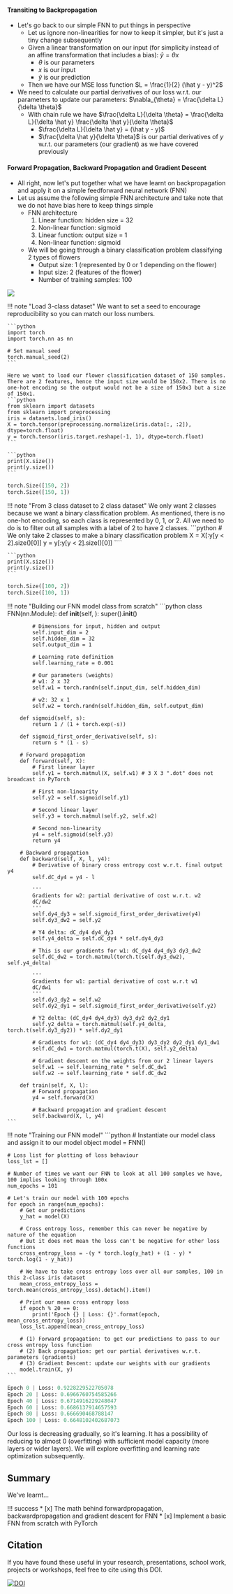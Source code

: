 
#### Transiting to Backpropagation
- Let's go back to our simple FNN to put things in perspective
    - Let us ignore non-linearities for now to keep it simpler, but it's just a tiny change subsequently
    - Given a linear transformation on our input (for simplicity instead of an affine transformation that includes a bias): $\hat y = \theta x$
        - $\theta$ is our parameters
        - $x$ is our input
        - $\hat y$ is our prediction
    - Then we have our MSE loss function $L = \frac{1}{2} (\hat y - y)^2$
- We need to calculate our partial derivatives of our loss w.r.t. our parameters to update our parameters: $\nabla_{\theta} = \frac{\delta L}{\delta \theta}$
    - With chain rule we have $\frac{\delta L}{\delta \theta} = \frac{\delta L}{\delta \hat y} \frac{\delta \hat y}{\delta \theta}$
        - $\frac{\delta L}{\delta \hat y} = (\hat y -  y)$
        - $\frac{\delta \hat y}{\delta \theta}$ is our partial derivatives of $y$ w.r.t. our parameters (our gradient) as we have covered previously
        

#### Forward Propagation, Backward Propagation and Gradient Descent
- All right, now let's put together what we have learnt on backpropagation and apply it on a simple feedforward neural network (FNN)
- Let us assume the following simple FNN architecture and take note that we do not have bias here to keep things simple
    - FNN architecture
        1. Linear function: hidden size = 32
        2. Non-linear function: sigmoid
        3. Linear function: output size = 1
        4. Non-linear function: sigmoid
    - We will be going through a binary classification problem classifying 2 types of flowers
        - Output size: 1 (represented by 0 or 1 depending on the flower)
        - Input size: 2 (features of the flower)
        - Number of training samples: 100

![](./images/manual_bp.png) 

!!! note "Load 3-class dataset"
    We want to set a seed to encourage reproducibility so you can match our loss numbers.
    
    ```python
    import torch
    import torch.nn as nn
    
    # Set manual seed
    torch.manual_seed(2)
    ```

    Here we want to load our flower classification dataset of 150 samples. There are 2 features, hence the input size would be 150x2. There is no one-hot encoding so the output would not be a size of 150x3 but a size of 150x1.
    ```python
    from sklearn import datasets
    from sklearn import preprocessing
    iris = datasets.load_iris()
    X = torch.tensor(preprocessing.normalize(iris.data[:, :2]), dtype=torch.float)
    y = torch.tensor(iris.target.reshape(-1, 1), dtype=torch.float)
    ```

    ```python
    print(X.size())
    print(y.size())
    ```

```python
torch.Size([150, 2])
torch.Size([150, 1])
```

!!! note "From 3 class dataset to 2 class dataset"
    We only want 2 classes because we want a binary classification problem. As mentioned, there is no one-hot encoding, so each class is represented by 0, 1, or 2. All we need to do is to filter out all samples with a label of 2 to have 2 classes.
    ```python
    # We only take 2 classes to make a binary classification problem
    X = X[:y[y < 2].size()[0]]
    y = y[:y[y < 2].size()[0]]
    ````

    ```python
    print(X.size())
    print(y.size())
    ```

```python
torch.Size([100, 2])
torch.Size([100, 1])
```
    

!!! note "Building our FNN model class from scratch"
    ```python
    class FNN(nn.Module):
        def __init__(self, ):
            super().__init__()
            
            # Dimensions for input, hidden and output
            self.input_dim = 2
            self.hidden_dim = 32
            self.output_dim = 1
            
            # Learning rate definition
            self.learning_rate = 0.001
            
            # Our parameters (weights)
            # w1: 2 x 32
            self.w1 = torch.randn(self.input_dim, self.hidden_dim)
            
            # w2: 32 x 1
            self.w2 = torch.randn(self.hidden_dim, self.output_dim)
        
        def sigmoid(self, s):
            return 1 / (1 + torch.exp(-s))
        
        def sigmoid_first_order_derivative(self, s):
            return s * (1 - s)
        
        # Forward propagation
        def forward(self, X):
            # First linear layer
            self.y1 = torch.matmul(X, self.w1) # 3 X 3 ".dot" does not broadcast in PyTorch
            
            # First non-linearity
            self.y2 = self.sigmoid(self.y1)
            
            # Second linear layer
            self.y3 = torch.matmul(self.y2, self.w2)
            
            # Second non-linearity
            y4 = self.sigmoid(self.y3)
            return y4
            
        # Backward propagation
        def backward(self, X, l, y4):
            # Derivative of binary cross entropy cost w.r.t. final output y4
            self.dC_dy4 = y4 - l
            
            '''
            Gradients for w2: partial derivative of cost w.r.t. w2
            dC/dw2
            '''
            self.dy4_dy3 = self.sigmoid_first_order_derivative(y4)
            self.dy3_dw2 = self.y2
            
            # Y4 delta: dC_dy4 dy4_dy3
            self.y4_delta = self.dC_dy4 * self.dy4_dy3
            
            # This is our gradients for w1: dC_dy4 dy4_dy3 dy3_dw2
            self.dC_dw2 = torch.matmul(torch.t(self.dy3_dw2), self.y4_delta)
            
            '''
            Gradients for w1: partial derivative of cost w.r.t w1
            dC/dw1
            '''
            self.dy3_dy2 = self.w2
            self.dy2_dy1 = self.sigmoid_first_order_derivative(self.y2)
            
            # Y2 delta: (dC_dy4 dy4_dy3) dy3_dy2 dy2_dy1
            self.y2_delta = torch.matmul(self.y4_delta, torch.t(self.dy3_dy2)) * self.dy2_dy1
            
            # Gradients for w1: (dC_dy4 dy4_dy3) dy3_dy2 dy2_dy1 dy1_dw1
            self.dC_dw1 = torch.matmul(torch.t(X), self.y2_delta)
            
            # Gradient descent on the weights from our 2 linear layers
            self.w1 -= self.learning_rate * self.dC_dw1
            self.w2 -= self.learning_rate * self.dC_dw2
    
        def train(self, X, l):
            # Forward propagation
            y4 = self.forward(X)
            
            # Backward propagation and gradient descent
            self.backward(X, l, y4)
    ```


!!! note "Training our FNN model"
    ```python
    # Instantiate our model class and assign it to our model object
    model = FNN()
    
    # Loss list for plotting of loss behaviour
    loss_lst = []
    
    # Number of times we want our FNN to look at all 100 samples we have, 100 implies looking through 100x
    num_epochs = 101
    
    # Let's train our model with 100 epochs
    for epoch in range(num_epochs):
        # Get our predictions
        y_hat = model(X)
        
        # Cross entropy loss, remember this can never be negative by nature of the equation
        # But it does not mean the loss can't be negative for other loss functions
        cross_entropy_loss = -(y * torch.log(y_hat) + (1 - y) * torch.log(1 - y_hat))
        
        # We have to take cross entropy loss over all our samples, 100 in this 2-class iris dataset
        mean_cross_entropy_loss = torch.mean(cross_entropy_loss).detach().item()
        
        # Print our mean cross entropy loss
        if epoch % 20 == 0:
            print('Epoch {} | Loss: {}'.format(epoch, mean_cross_entropy_loss))
        loss_lst.append(mean_cross_entropy_loss)
        
        # (1) Forward propagation: to get our predictions to pass to our cross entropy loss function
        # (2) Back propagation: get our partial derivatives w.r.t. parameters (gradients)
        # (3) Gradient Descent: update our weights with our gradients
        model.train(X, y)
    ```

```python
Epoch 0 | Loss: 0.9228229522705078
Epoch 20 | Loss: 0.6966760754585266
Epoch 40 | Loss: 0.6714916229248047
Epoch 60 | Loss: 0.6686137914657593
Epoch 80 | Loss: 0.666690468788147
Epoch 100 | Loss: 0.6648102402687073
```

Our loss is decreasing gradually, so it's learning. It has a possibility of reducing to almost 0 (overfitting) with sufficient model capacity (more layers or wider layers). We will explore overfitting and learning rate optimization subsequently.

## Summary
We've learnt...

!!! success
    * [x] The math behind forwardpropagation, backwardpropagation and gradient descent for FNN
    * [x] Implement a basic FNN from scratch with PyTorch
    
## Citation
If you have found these useful in your research, presentations, school work, projects or workshops, feel free to cite using this DOI.

[![DOI](https://zenodo.org/badge/139945544.svg)](https://zenodo.org/badge/latestdoi/139945544) 